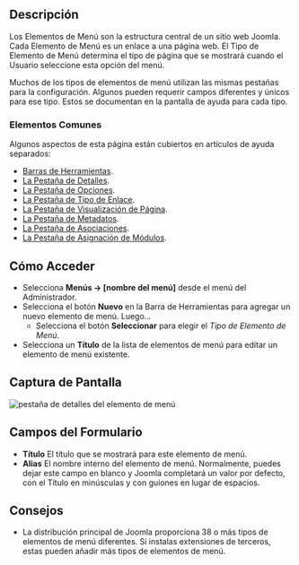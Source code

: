 <!-- Filename: Help4.x:Menu_Item:_New_Item / Display title: Menús: Nuevo Elemento -->

## Descripción

Los Elementos de Menú son la estructura central de un sitio web Joomla. Cada Elemento de Menú
es un enlace a una página web. El Tipo de Elemento de Menú determina el tipo de página que
se mostrará cuando el Usuario seleccione esta opción del menú.

Muchos de los tipos de elementos de menú utilizan las mismas pestañas para la configuración.
Algunos pueden requerir campos diferentes y únicos para ese tipo. Estos se documentan en la
pantalla de ayuda para cada tipo.

### Elementos Comunes

Algunos aspectos de esta página están cubiertos en artículos de ayuda separados:

* [Barras de Herramientas](jdocmanual?article=help/common-elements/toolbars).
* [La Pestaña de Detalles](jdocmanual?article=help/menu-items-common/menu-item-details).
* [La Pestaña de Opciones](jdocmanual?article=help/menu-items-common/menu-item-article-options).
* [La Pestaña de Tipo de Enlace](jdocmanual?article=help/menu-items-common/menu-item-link-type).
* [La Pestaña de Visualización de Página](jdocmanual?article=help/menu-items-common/menu-item-page-display).
* [La Pestaña de Metadatos](jdocmanual?article=help/menu-items-common/menu-item-metadata).
* [La Pestaña de Asociaciones](jdocmanual?article=help/common-elements/edit-associations).
* [La Pestaña de Asignación de Módulos](jdocmanual?article=help/menu-items-common/menu-item-module-assignment).

## Cómo Acceder

- Selecciona **Menús → \[nombre del menú\]** desde el menú del Administrador.
- Selecciona el botón **Nuevo** en la Barra de Herramientas para agregar un nuevo elemento de menú. Luego...
  - Selecciona el botón **Seleccionar** para elegir el *Tipo de Elemento de Menú*.
- Selecciona un **Título** de la lista de elementos de menú para editar un elemento de menú existente.

## Captura de Pantalla

![pestaña de detalles del elemento de menú](../../../es/images/menu-items-common/menu-item-details.png)

## Campos del Formulario

- **Título** El título que se mostrará para este elemento de menú.
- **Alias** El nombre interno del elemento de menú. Normalmente, puedes dejar
  este campo en blanco y Joomla completará un valor por defecto, con el Título
  en minúsculas y con guiones en lugar de espacios.

## Consejos

- La distribución principal de Joomla proporciona 38 o más tipos de elementos de menú diferentes.
  Si instalas extensiones de terceros, estas pueden añadir más tipos de elementos de menú.

